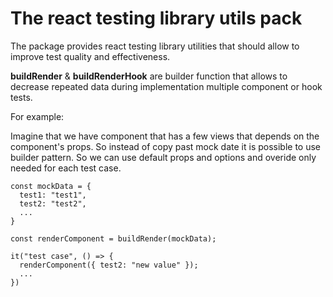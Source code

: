 # The react testing library utils pack

The package provides react testing library utilities that should allow to improve test quality and effectiveness.

**buildRender** & **buildRenderHook** are builder function that allows to decrease repeated data during implementation multiple component or hook tests.

For example:

Imagine that we have component that has a few views that depends on the component's props. So instead of copy past mock date it is possible to use builder pattern. So we can use default props and options and overide only needed for each test case.

    const mockData = {
      test1: "test1",
      test2: "test2",
      ...
    }

    const renderComponent = buildRender(mockData);

    it("test case", () => {
      renderComponent({ test2: "new value" });
      ...
    })
